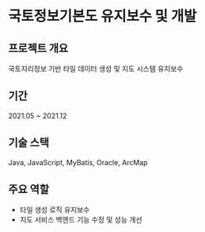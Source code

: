 # 국토정보기본도 유지보수 및 개발

## 프로젝트 개요
국토지리정보 기반 타일 데이터 생성 및 지도 시스템 유지보수

## 기간
2021.05 ~ 2021.12

## 기술 스택
Java, JavaScript, MyBatis, Oracle, ArcMap

## 주요 역할
- 타일 생성 로직 유지보수
- 지도 서비스 백엔드 기능 수정 및 성능 개선
